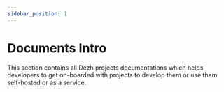 ```yaml
---
sidebar_position: 1
---
```


# Documents Intro

This section contains all Dezh projects documentations which helps developers to get on-boarded with projects to develop them or use them self-hosted or as a service.

